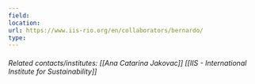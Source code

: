```yaml
---
field: 
location: 
url: https://www.iis-rio.org/en/collaborators/bernardo/
type:
---
```

###### Related contacts/institutes: [[Ana Catarina Jakovac]] [[IIS - International Institute for Sustainability]]
